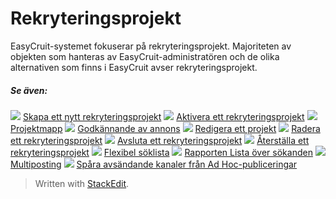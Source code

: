# Rekryteringsprojekt

EasyCruit-systemet fokuserar på rekryteringsprojekt. Majoriteten av objekten som hanteras av EasyCruit-administratören och de olika alternativen som finns i EasyCruit avser rekryteringsprojekt.

##### Se även:

![](../Resources/Images/icon-document-link.png)  [Skapa ett nytt rekryteringsprojekt](creating_a_new_vacancy.htm)
![](../Resources/Images/icon-document-link.png)  [Aktivera ett rekryteringsprojekt](activating_a_vacancy.htm)
![](../Resources/Images/icon-document-link.png)  [Projektmapp](vacancy_folder.htm)
![](../Resources/Images/icon-document-link.png)  [Godkännande av annons](vacancy_approvals.htm)
![](../Resources/Images/icon-document-link.png)  [Redigera ett projekt](editing_a_vacancy.htm)
![](../Resources/Images/icon-document-link.png)  [Radera ett rekryteringsprojekt](deleting_a_vacancy.htm)
![](../Resources/Images/icon-document-link.png)  [Avsluta ett rekryteringsprojekt](closing_a_vacancy.htm)
![](../Resources/Images/icon-document-link.png)  [Återställa ett rekryteringsprojekt](restoring_a_vacancy.htm)
![](../Resources/Images/icon-document-link.png)  [Flexibel söklista](candidate_report.htm)
![](../Resources/Images/icon-document-link.png)  [Rapporten Lista över sökanden](applicant_list_report.htm)
![](../Resources/Images/icon-document-link.png)  [Multiposting](multiposting.htm)
![](../Resources/Images/icon-document-link.png)  [Spåra avsändande kanaler från Ad Hoc-publiceringar](tracking_source_channels_from_ad_hoc_postings.htm)


> Written with [StackEdit](https://stackedit.io/).
<!--stackedit_data:
eyJoaXN0b3J5IjpbMTg4MjMwMDQ4NV19
-->